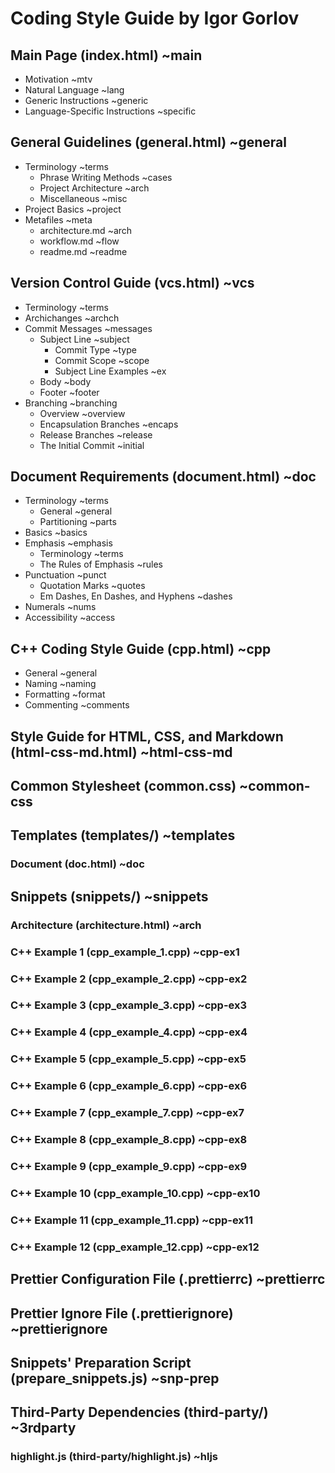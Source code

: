 # Coding Style Guide by Igor Gorlov

## Main Page (index.html) ~main

-   Motivation ~mtv
-   Natural Language ~lang
-   Generic Instructions ~generic
-   Language-Specific Instructions ~specific

## General Guidelines (general.html) ~general

-   Terminology ~terms
    -   Phrase Writing Methods ~cases
    -   Project Architecture ~arch
    -   Miscellaneous ~misc
-   Project Basics ~project
-   Metafiles ~meta
    -   architecture.md ~arch
    -   workflow.md ~flow
    -   readme.md ~readme

## Version Control Guide (vcs.html) ~vcs

-   Terminology ~terms
-   Archichanges ~archch
-   Commit Messages ~messages
    -   Subject Line ~subject
        -   Commit Type ~type
        -   Commit Scope ~scope
        -   Subject Line Examples ~ex
    -   Body ~body
    -   Footer ~footer
-   Branching ~branching
    -   Overview ~overview
    -   Encapsulation Branches ~encaps
    -   Release Branches ~release
    -   The Initial Commit ~initial

## Document Requirements (document.html) ~doc

-   Terminology ~terms
    -   General ~general
    -   Partitioning ~parts
-   Basics ~basics
-   Emphasis ~emphasis
    -   Terminology ~terms
    -   The Rules of Emphasis ~rules
-   Punctuation ~punct
    -   Quotation Marks ~quotes
    -   Em Dashes, En Dashes, and Hyphens ~dashes
-   Numerals ~nums
-   Accessibility ~access

## C++ Coding Style Guide (cpp.html) ~cpp

-   General ~general
-   Naming ~naming
-   Formatting ~format
-   Commenting ~comments

## Style Guide for HTML, CSS, and Markdown (html-css-md.html) ~html-css-md

## Common Stylesheet (common.css) ~common-css

## Templates (templates/) ~templates

### Document (doc.html) ~doc

## Snippets (snippets/) ~snippets

### Architecture (architecture.html) ~arch

### C++ Example 1 (cpp_example_1.cpp) ~cpp-ex1

### C++ Example 2 (cpp_example_2.cpp) ~cpp-ex2

### C++ Example 3 (cpp_example_3.cpp) ~cpp-ex3

### C++ Example 4 (cpp_example_4.cpp) ~cpp-ex4

### C++ Example 5 (cpp_example_5.cpp) ~cpp-ex5

### C++ Example 6 (cpp_example_6.cpp) ~cpp-ex6

### C++ Example 7 (cpp_example_7.cpp) ~cpp-ex7

### C++ Example 8 (cpp_example_8.cpp) ~cpp-ex8

### C++ Example 9 (cpp_example_9.cpp) ~cpp-ex9

### C++ Example 10 (cpp_example_10.cpp) ~cpp-ex10

### C++ Example 11 (cpp_example_11.cpp) ~cpp-ex11

### C++ Example 12 (cpp_example_12.cpp) ~cpp-ex12

## Prettier Configuration File (.prettierrc) ~prettierrc

## Prettier Ignore File (.prettierignore) ~prettierignore

## Snippets' Preparation Script (prepare_snippets.js) ~snp-prep

## Third-Party Dependencies (third-party/) ~3rdparty

### highlight.js (third-party/highlight.js) ~hljs
